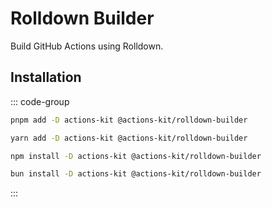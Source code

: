 # Rolldown Builder

Build GitHub Actions using Rolldown.

## Installation

::: code-group
  ```bash [pnpm]
  pnpm add -D actions-kit @actions-kit/rolldown-builder
  ```

  ```bash [yarn]
  yarn add -D actions-kit @actions-kit/rolldown-builder
  ```

  ```bash [npm]
  npm install -D actions-kit @actions-kit/rolldown-builder
  ```

  ```bash [bun]
  bun install -D actions-kit @actions-kit/rolldown-builder
  ```
:::
